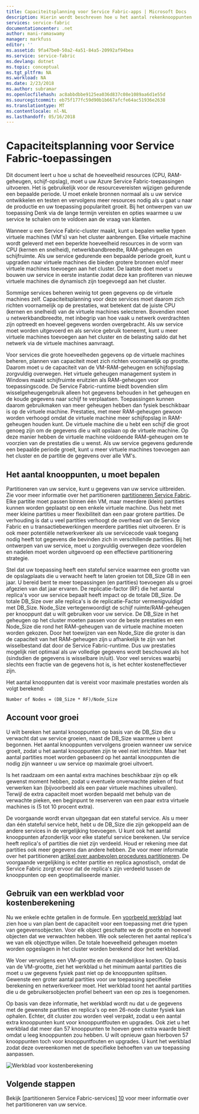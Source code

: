 ```yaml
---
title: Capaciteitsplanning voor Service Fabric-apps | Microsoft Docs
description: Hierin wordt beschreven hoe u het aantal rekenknooppunten die zijn vereist voor een Service Fabric-toepassing te identificeren
services: service-fabric
documentationcenter: .net
author: mani-ramaswamy
manager: markfuss
editor: ''
ms.assetid: 9fa47be0-50a2-4a51-84a5-20992af94bea
ms.service: service-fabric
ms.devlang: dotnet
ms.topic: conceptual
ms.tgt_pltfrm: NA
ms.workload: NA
ms.date: 2/23/2018
ms.author: subramar
ms.openlocfilehash: ac8abbdbbe9125ea036d837c08e1089aa6d1e55d
ms.sourcegitcommit: eb75f177fc59d90b1b667afcfe64ac51936e2638
ms.translationtype: MT
ms.contentlocale: nl-NL
ms.lasthandoff: 05/16/2018
---
```

# <a name="capacity-planning-for-service-fabric-applications"></a>Capaciteitsplanning voor Service Fabric-toepassingen
Dit document leert u hoe u schat de hoeveelheid resources (CPU, RAM-geheugen, schijf-opslag), moet u uw Azure Service Fabric-toepassingen uitvoeren. Het is gebruikelijk voor de resourcevereisten wijzigen gedurende een bepaalde periode. U moet enkele bronnen normaal als u uw service ontwikkelen en testen en vervolgens meer resources nodig als u gaat u naar de productie en uw toepassing populariteit groeit. Bij het ontwerpen van uw toepassing Denk via de lange termijn vereisten en opties waarmee u uw service te schalen om te voldoen aan de vraag van klanten.

 Wanneer u een Service Fabric-cluster maakt, kunt u bepalen welke typen virtuele machines (VM's) van het cluster aanbrengen. Elke virtuele machine wordt geleverd met een beperkte hoeveelheid resources in de vorm van CPU (kernen en snelheid), netwerkbandbreedte, RAM-geheugen en schijfruimte. Als uw service gedurende een bepaalde periode groeit, kunt u upgraden naar virtuele machines die bieden grotere bronnen en/of meer virtuele machines toevoegen aan het cluster. De laatste doet moet u bouwen uw service in eerste instantie zodat deze kan profiteren van nieuwe virtuele machines die dynamisch zijn toegevoegd aan het cluster.

Sommige services beheren weinig tot geen gegevens op de virtuele machines zelf. Capaciteitsplanning voor deze services moet daarom zich richten voornamelijk op de prestaties, wat betekent dat de juiste CPU (kernen en snelheid) van de virtuele machines selecteren. Bovendien moet u netwerkbandbreedte, met inbegrip van hoe vaak u netwerk overdrachten zijn optreedt en hoeveel gegevens worden overgebracht. Als uw service moet worden uitgevoerd en als service gebruik toeneemt, kunt u meer virtuele machines toevoegen aan het cluster en de belasting saldo dat het netwerk via de virtuele machines aanvraagt.

Voor services die grote hoeveelheden gegevens op de virtuele machines beheren, plannen van capaciteit moet zich richten voornamelijk op grootte. Daarom moet u de capaciteit van de VM-RAM-geheugen en schijfopslag zorgvuldig overwegen. Het virtuele geheugen management system in Windows maakt schijfruimte eruitzien als RAM-geheugen voor toepassingscode. De Service Fabric-runtime biedt bovendien slim wisselgeheugengebruik alleen hot gegevens behouden in het geheugen en de koude gegevens naar schijf te verplaatsen. Toepassingen kunnen daarom gebruikmaken van meer geheugen hebben dan fysiek beschikbaar is op de virtuele machine. Prestaties, met meer RAM-geheugen gewoon worden verhoogd omdat de virtuele machine meer schijfopslag in RAM-geheugen houden kunt. De virtuele machine die u hebt een schijf die groot genoeg zijn om de gegevens die u wilt opslaan op de virtuele machine. Op deze manier hebben de virtuele machine voldoende RAM-geheugen om te voorzien van de prestaties die u wenst. Als uw service gegevens gedurende een bepaalde periode groeit, kunt u meer virtuele machines toevoegen aan het cluster en de partitie de gegevens over alle VM's.

## <a name="determine-how-many-nodes-you-need"></a>Het aantal knooppunten, u moet bepalen
Partitioneren van uw service, kunt u gegevens van uw service uitbreiden. Zie voor meer informatie over het partitioneren [partitioneren Service Fabric](service-fabric-concepts-partitioning.md). Elke partitie moet passen binnen één VM, maar meerdere (klein) partities kunnen worden geplaatst op een enkele virtuele machine. Dus hebt met meer kleine partities u meer flexibiliteit dan een paar grotere partities. De verhouding is dat u veel partities verhoogt de overhead van de Service Fabric en u transactiebewerkingen meerdere partities niet uitvoeren. Er is ook meer potentiële netwerkverkeer als uw servicecode vaak toegang nodig heeft tot gegevens die bevinden zich in verschillende partities. Bij het ontwerpen van uw service, moet u zorgvuldig overwegen deze voordelen en nadelen moet worden uitgevoerd op een effectieve partitionering strategie.

Stel dat uw toepassing heeft een stateful service waarmee een grootte van de opslagplaats die u verwacht heeft te laten groeien tot DB_Size GB in een jaar. U bereid bent te meer toepassingen (en partities) toevoegen als u groei afgezien van dat jaar ervaren.  De replicatie-factor (RF) die het aantal replica's voor uw service bepaalt heeft impact op de totale DB_Size. De totale DB_Size over alle replica's is de replicatie-Factor vermenigvuldigd met DB_Size.  Node_Size vertegenwoordigt de schijf ruimte/RAM-geheugen per knooppunt dat u wilt gebruiken voor uw service. De DB_Size in het geheugen op het cluster moeten passen voor de beste prestaties en een Node_Size die rond het RAM-geheugen van de virtuele machine moeten worden gekozen. Door het toewijzen van een Node_Size die groter is dan de capaciteit van het RAM-geheugen zijn u afhankelijk te zijn van het wisselbestand dat door de Service Fabric-runtime. Dus uw prestaties mogelijk niet optimaal als uw volledige gegevens wordt beschouwd als hot (sindsdien de gegevens is wisselbare in/uit). Voor veel services waarbij slechts een fractie van de gegevens hot is, is het echter kosteneffectiever zijn.

Het aantal knooppunten dat is vereist voor maximale prestaties worden als volgt berekend:

```
Number of Nodes = (DB_Size * RF)/Node_Size

```


## <a name="account-for-growth"></a>Account voor groei
U wilt bereken het aantal knooppunten op basis van de DB_Size die u verwacht dat uw service groeien, naast de DB_Size waarmee u bent begonnen. Het aantal knooppunten vervolgens groeien wanneer uw service groeit, zodat u het aantal knooppunten zijn te veel niet inrichten. Maar het aantal partities moet worden gebaseerd op het aantal knooppunten die nodig zijn wanneer u uw service op maximale groei uitvoert.

Is het raadzaam om een aantal extra machines beschikbaar zijn op elk gewenst moment hebben, zodat u eventuele onverwachte pieken of fout verwerken kan (bijvoorbeeld als een paar virtuele machines uitvallen).  Terwijl de extra capaciteit moet worden bepaald met behulp van de verwachte pieken, een beginpunt te reserveren van een paar extra virtuele machines is (5 tot 10 procent extra).

De voorgaande wordt ervan uitgegaan dat een stateful service. Als u meer dan één stateful service hebt, hebt u de DB_Size die zijn gekoppeld aan de andere services in de vergelijking toevoegen. U kunt ook het aantal knooppunten afzonderlijk voor elke stateful service berekenen.  Uw service heeft replica's of partities die niet zijn verdeeld. Houd er rekening mee dat partities ook meer gegevens dan andere hebben. Zie voor meer informatie over het partitioneren [artikel over aanbevolen procedures partitioneren](service-fabric-concepts-partitioning.md). De voorgaande vergelijking is echter partitie en replica agnostisch, omdat de Service Fabric zorgt ervoor dat de replica's zijn verdeeld tussen de knooppunten op een geoptimaliseerde manier.

## <a name="use-a-spreadsheet-for-cost-calculation"></a>Gebruik van een werkblad voor kostenberekening
Nu we enkele echte getallen in de formule. Een [voorbeeld werkblad](https://servicefabricsdkstorage.blob.core.windows.net/publicrelease/SF%20VM%20Cost%20calculator-NEW.xlsx) laat zien hoe u van plan bent de capaciteit voor een toepassing met drie typen van gegevensobjecten. Voor elk object geschatte we de grootte en hoeveel objecten dat we verwachten hebben. We ook selecteren het aantal replica's we van elk objecttype willen. De totale hoeveelheid geheugen moeten worden opgeslagen in het cluster worden berekend door het werkblad.

We Voer vervolgens een VM-grootte en de maandelijkse kosten. Op basis van de VM-grootte, ziet het werkblad u het minimum aantal partities die moet u uw gegevens fysiek past niet op de knooppunten splitsen. Gewenste een groter aantal partities voor uw toepassing specifieke berekening en netwerkverkeer moet. Het werkblad toont het aantal partities die u de gebruikersobjecten profiel beheert van een op zes is toegenomen.

Op basis van deze informatie, het werkblad wordt nu dat u de gegevens met de gewenste partities en replica's op een 26-node cluster fysiek kan ophalen. Echter, dit cluster zou worden veel verpakt, zodat u een aantal extra knooppunten kunt voor knooppuntfouten en upgrades. Ook ziet u het werkblad dat meer dan 57 knooppunten te hoeven geen extra waarde biedt omdat u leeg knooppunten zou hebben. U wilt opnieuw gaan hierboven 57 knooppunten toch voor knooppuntfouten en upgrades. U kunt het werkblad zodat deze overeenkomen met de specifieke behoeften van uw toepassing aanpassen.   

![Werkblad voor kostenberekening][Image1]

## <a name="next-steps"></a>Volgende stappen
Bekijk [partitioneren Service Fabric-services] [ 10] voor meer informatie over het partitioneren van uw service.

<!--Image references-->
[Image1]: ./media/SF-Cost.png

<!--Link references--In actual articles, you only need a single period before the slash-->
[10]: service-fabric-concepts-partitioning.md
